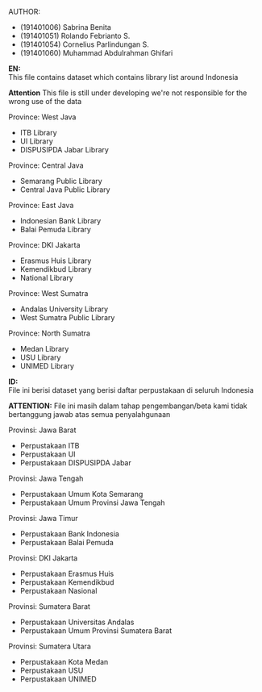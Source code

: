 AUTHOR:
  - (191401006) Sabrina Benita
  - (191401051) Rolando Febrianto S.
  - (191401054) Cornelius Parlindungan S.
  - (191401060) Muhammad Abdulrahman Ghifari

<b>EN:</b><br>
This file contains dataset which contains library list around Indonesia

<b>Attention</b> This file is still under developing we're not responsible for the wrong use of the data

Province: West Java
  - ITB Library
  - UI Library
  - DISPUSIPDA Jabar Library
 
Province: Central Java
  - Semarang Public Library
  - Central Java Public Library
  
Province: East Java
  - Indonesian Bank Library
  - Balai Pemuda Library
  
Province: DKI Jakarta
  - Erasmus Huis Library
  - Kemendikbud Library
  - National Library
 
Province: West Sumatra
  - Andalas University Library
  - West Sumatra Public Library

Province: North Sumatra
  - Medan Library
  - USU Library
  - UNIMED Library

<b>ID:</b><br>
File ini berisi dataset yang berisi daftar perpustakaan di seluruh Indonesia

<b>ATTENTION:</b> File ini masih dalam tahap pengembangan/beta kami tidak bertanggung jawab atas semua penyalahgunaan

Provinsi: Jawa Barat
  - Perpustakaan ITB
  - Perpustakaan UI
  - Perpustakaan DISPUSIPDA Jabar
 
Provinsi: Jawa Tengah
  - Perpustakaan Umum Kota Semarang
  - Perpustakaan Umum Provinsi Jawa Tengah
  
Provinsi: Jawa Timur
  - Perpustakaan Bank Indonesia
  - Perpustakaan Balai Pemuda
  
Provinsi: DKI Jakarta
  - Perpustakaan Erasmus Huis
  - Perpustakaan Kemendikbud
  - Perpustakaan Nasional

Provinsi: Sumatera Barat
  - Perpustakaan Universitas Andalas
  - Perpustakaan Umum Provinsi Sumatera Barat

Provinsi: Sumatera Utara
  - Perpustakaan Kota Medan
  - Perpustakaan USU
  - Perpustakaan UNIMED
